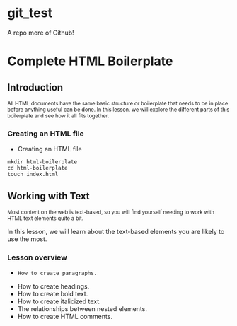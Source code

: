 # git_test
A repo more of Github!

# Complete HTML Boilerplate 
## Introduction
<sup> All HTML documents have the same basic structure or boilerplate that needs to be in place before anything useful can be done. In this lesson, we will explore the different parts of this boilerplate and see how it all fits together.</sup>

### Creating an HTML file

- Creating an HTML file

```
mkdir html-boilerplate
cd html-boilerplate
touch index.html

```

## Working with Text 
<sup> Most content on the web is text-based, so you will find yourself needing to work with HTML text elements quite a bit.

In this lesson, we will learn about the text-based elements you are likely to use the most. </sup> 

### Lesson overview

-     How to create paragraphs.
-    How to create headings.
-    How to create bold text.
-    How to create italicized text.
-    The relationships between nested elements.
-    How to create HTML comments.

